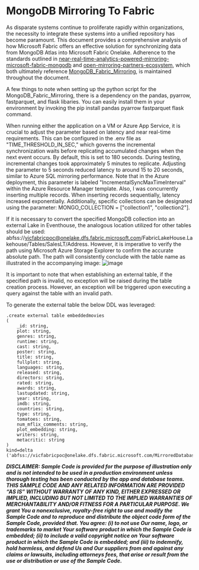 # MongoDB Mirroring To Fabric
<link rel="icon" href="articles/fabric_16_color.svg" type="image/x-icon" >

As disparate systems continue to proliferate rapidly within organizations, the necessity to integrate these systems into a unified repository has become paramount. 
This document provides a comprehensive analysis of how Microsoft Fabric offers an effective solution for synchronizing data from MongoDB Atlas into Microsoft Fabric Onelake. 
Adherence to the standards outlined in 
<a href="https://www.mongodb.com/developer/products/atlas/near-real-time-analytics-powered-mirroring-microsoft-fabric-mongodb-atlas/?msockid=05101b1fe8f2682f37010e6fe93b697c" target="_blank">near-real-time-analytics-powered-mirroring-microsoft-fabric-mongodb</a>
and 
<a href="https://learn.microsoft.com/en-us/fabric/database/mirrored-database/open-mirroring-partners-ecosystem" target="_blank">open-mirroring-partners-ecosystem</a>, 
which both ultimately reference
<a href="https://github.com/mongodb-partners/MongoDB_Fabric_Mirroring" target="_blank">MongoDB_Fabric_Mirroring</a>, is maintained throughout the document.

A few things to note when setting up the python script for the MongoDB_Fabric_Mirroring, there is a dependency on the pandas, pyarrow, fastparquet, and flask libaries. You can easily install them in your environment by invoking the pip install pandas pyarrow fastparquet flask command. 

When running either the application on a VM or Azure App Service, it is crucial to adjust the parameter based on latency and near real-time requirements. This can be configured in the .env file as "TIME_THRESHOLD_IN_SEC," which governs the incremental synchronization waits before replicating accumulated changes when the next event occurs. By default, this is set to 180 seconds. 
During testing, incremental changes took approximately 5 minutes to replicate. Adjusting the parameter to 5 seconds reduced latency to around 15 to 20 seconds, similar to Azure SQL mirroring performance. 
Note that in the Azure deployment, this parameter is labeled "IncrementalSyncMaxTimeInterval" within the Azure Resource Manager template. 
Also, I was concurrently inserting multiple records. When inserting records sequentially, latency increased exponentially. 
Additionally, specific collections can be designated using the parameter: MONGO_COLLECTION = ["collection1", "collection2"].


If it is necessary to convert the specified MongoDB collection into an external Lake in Eventhouse, the analogous location utilized for other tables should be used: abfss://vicfabricpoc@onelake.dfs.fabric.microsoft.com/FabricLakeHouse.Lakehouse/Tables/SalesLT/Address. However, it is imperative to verify the path using Microsoft Azure Storage Explorer to confirm the accurate absolute path. The path will consistently conclude with the table name as illustrated in the accompanying image:
![image](https://github.com/user-attachments/assets/84f2d471-6142-4041-ad20-b049026b2154)

It is important to note that when establishing an external table, if the specified path is invalid, no exception will be raised during the table creation process. However, an exception will be triggered upon executing a query against the table with an invalid path.

To generate the external table the below DDL was leveraged: 
```
.create external table embeddedmovies
(
    _id: string,
    plot: string,
    genres: string,
    runtime: string,
    cast: string,
    poster: string,
    title: string,
	fullplot: string,
    languages: string,
    released: string,
    directors: string,
    rated: string,
    awards: string,
    lastupdated: string,
	year: string,
    imdb: string,
    countries: string,
    type: string,
    tomatoes: string,
    num_mflix_comments: string,
	plot_embedding: string,
    writers: string,
    metacritic: string
)
kind=delta
('abfss://vicfabricpoc@onelake.dfs.fabric.microsoft.com/MirroredDatabase_MongoAtlas.MountedRelationalDatabase/Tables/dbo/embedded_movies;impersonate')

```


***DISCLAIMER: Sample Code is provided for the purpose of illustration only and is not intended to be used in a production environment unless thorough testing has been conducted by the app and database teams. THIS SAMPLE CODE AND ANY RELATED INFORMATION ARE PROVIDED “AS IS” WITHOUT WARRANTY OF ANY KIND, EITHER EXPRESSED OR IMPLIED, INCLUDING BUT NOT LIMITED TO THE IMPLIED WARRANTIES OF MERCHANTABILITY AND/OR FITNESS FOR A PARTICULAR PURPOSE. We grant You a nonexclusive, royalty-free right to use and modify the Sample Code and to reproduce and distribute the object code form of the Sample Code, provided that. You agree: (i) to not use Our name, logo, or trademarks to market Your software product in which the Sample Code is embedded; (ii) to include a valid copyright notice on Your software product in which the Sample Code is embedded; and (iii) to indemnify, hold harmless, and defend Us and Our suppliers from and against any claims or lawsuits, including attorneys fees, that arise or result from the use or distribution or use of the Sample Code.***
